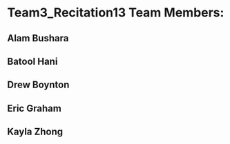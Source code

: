 # Team3_Recitation13 Team Members:
## Alam Bushara
## Batool Hani
## Drew Boynton
## Eric Graham
## Kayla Zhong
